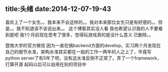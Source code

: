 title:头绪
date:2014-12-07-19-43
---
喜欢上了一个女生。。我本来不会这样的。。我对本来那位女生只是有好感的。。但是。。我不知道该不该说出来。。 这个博客其实没人看 我也希望认识我的人不要看到是吧 我1个月前现在思考了很多，觉得玩游戏真的是没什么意义 已删除。。

暨南大学的官方微信 因为一直在搞backend方面的develop，实习两个月发现在自己的细节水准，架构水准其实都在一般的工作一两年的人之上了，毕竟写python server了有5年了吧，没有这水准反倒不正常了。弄了一个framework，打算开源 起码以后可以自用在别的项目中


